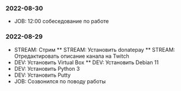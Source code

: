 ### 2022-08-30

* JOB: 12:00 собеседование по работе 

### 2022-08-29

* STREAM: Стрим
** STREAM: Установить donatepay
** STREAM: Отредактировать описание канала на Twitch
* DEV: Установить Virtual Box 
** DEV: Установить Debian 11
* DEV: Установить Python 3
* DEV: Установить Putty 
* JOB: Созвонился по поводу работы